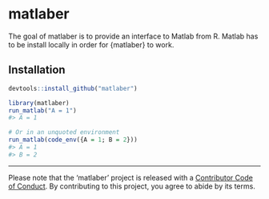 
<!-- README.md is generated from README.Rmd. Please edit that file -->

# matlaber

<!-- badges: start -->

<!-- badges: end -->

The goal of matlaber is to provide an interface to Matlab from R. Matlab
has to be install locally in order for {matlaber} to work.

## Installation

``` r
devtools::install_github("matlaber")
```

``` r
library(matlaber)
run_matlab("A = 1")
#> A = 1

# Or in an unquoted environment
run_matlab(code_env({A = 1; B = 2}))
#> A = 1
#> B = 2
```

-----

Please note that the ‘matlaber’ project is released with a [Contributor
Code of Conduct](.github/CODE_OF_CONDUCT.md). By contributing to this
project, you agree to abide by its terms.
